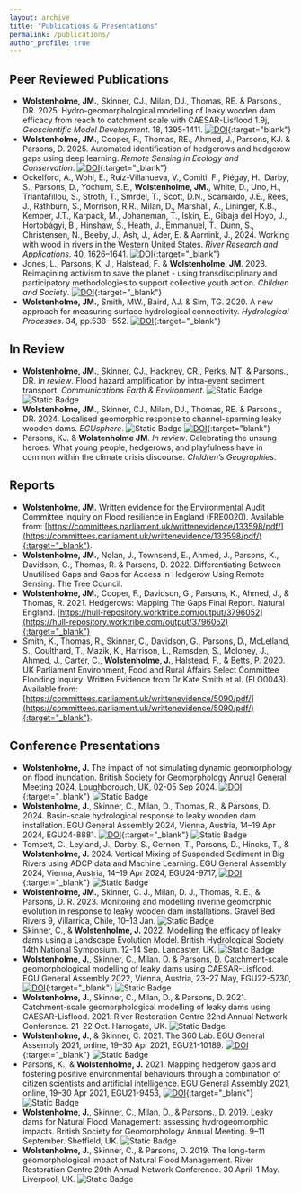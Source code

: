 ```yaml
---
layout: archive
title: "Publications & Presentations"
permalink: /publications/
author_profile: true
---
```


## Peer Reviewed Publications

- **Wolstenholme, JM.**, Skinner, CJ., Milan, DJ., Thomas, RE. & Parsons., DR. 2025. Hydro-geomorphological modelling of leaky wooden dam efficacy from reach to catchment scale with CAESAR-Lisflood 1.9j, _Geoscientific Model Development_. 18, 1395-1411. [![DOI](https://zenodo.org/badge/DOI/10.5194/gmd-18-1395-2025.svg)](https://doi.org/10.5194/gmd-18-1395-2025){:target="blank"}
- **Wolstenholme, JM.**, Cooper, F., Thomas, RE., Ahmed, J., Parsons, KJ. & Parsons, D. 2025. Automated identification of hedgerows and hedgerow gaps using deep learning. _Remote Sensing in Ecology and Conservation_. [![DOI](https://zenodo.org/badge/DOI/10.1002/rse2.432.svg)](https://doi.org/10.1002/rse2.432){:target="_blank"}
- Ockelford, A., Wohl, E., Ruiz-Villanueva, V., Comiti, F., Piégay, H., Darby, S., Parsons, D., Yochum, S.E., **Wolstenholme, JM.**, White, D., Uno, H., Triantafillou, S., Stroth, T., Smrdel, T., Scott, D.N., Scamardo, J.E., Rees, J., Rathburn, S., Morrison, R.R., Milan, D., Marshall, A., Lininger, K.B., Kemper, J.T., Karpack, M., Johaneman, T., Iskin, E., Gibaja del Hoyo, J., Hortobágyi, B., Hinshaw, S., Heath, J., Emmanuel, T., Dunn, S., Christensen, N., Beeby, J., Ash, J., Ader, E. & Aarnink, J., 2024. Working with wood in rivers in the Western United States. _River Research and Applications_. 40, 1626–1641. [![DOI](https://zenodo.org/badge/DOI/10.1002/rra.4331.svg)](https://doi.org/10.1002/rra.4331){:target="_blank"}
- Jones, L., Parsons, K, J., Halstead, F. & **Wolstenholme, JM**. 2023. Reimagining activism to save the planet - using transdisciplinary and participatory methodologies to support collective youth action. _Children and Society_. [![DOI](https://zenodo.org/badge/DOI/10.1111/chso.12819.svg)](https://doi.org/10.1111/chso.12819){:target="_blank"}
- **Wolstenholme, JM.**, Smith, MW., Baird, AJ. & Sim, TG. 2020. A new approach for measuring surface hydrological connectivity. _Hydrological Processes_. 34, pp.538– 552. [![DOI](https://zenodo.org/badge/DOI/10.1002/hyp.13602.svg)](https://doi.org/10.1002/hyp.13602){:target="_blank"}

## In Review

- **Wolstenholme, JM.**, Skinner, CJ., Hackney, CR., Perks, MT. & Parsons., DR. _In review_. Flood hazard amplification by intra-event sediment transport. _Communications Earth & Environment_. ![Static Badge](https://img.shields.io/badge/preprint-red) ![Static Badge](https://img.shields.io/badge/DOI-pending-red)
- **Wolstenholme, JM.**, Skinner, CJ., Milan, DJ., Thomas, RE. & Parsons., DR. 2024. Localised geomorphic response to channel-spanning leaky wooden dams. _EGUsphere_. ![Static Badge](https://img.shields.io/badge/preprint-red) [![DOI](https://zenodo.org/badge/DOI/10.5194/egusphere-2024-3001.svg)](https://doi.org/10.5194/egusphere-2024-3001){:target="blank"}
- Parsons, KJ. & **Wolstenholme JM**. _In review_. Celebrating the unsung heroes: What young people, hedgerows, and playfulness have in common within the climate crisis discourse. _Children’s Geographies_.

## Reports

- **Wolstenholme, JM.** Written evidence for the Environmental Audit Committee inquiry on Flood resilience in England (FRE0020). Available from: [https://committees.parliament.uk/writtenevidence/133598/pdf/](https://committees.parliament.uk/writtenevidence/133598/pdf/){:target="_blank"}.
- **Wolstenholme, JM.**, Nolan, J., Townsend, E., Ahmed, J., Parsons, K., Davidson, G., Thomas, R. & Parsons, D. 2022. Differentiating Between Unutilised Gaps and Gaps for Access in Hedgerow Using Remote Sensing. The Tree Council.
- **Wolstenholme, JM.**, Cooper, F., Davidson, G., Parsons, K., Ahmed, J., & Thomas, R. 2021. Hedgerows: Mapping The Gaps Final Report. Natural England. [https://hull-repository.worktribe.com/output/3796052](https://hull-repository.worktribe.com/output/3796052){:target="_blank"}
- Smith, K., Thomas, R., Skinner, C., Davidson, G., Parsons, D., McLelland, S., Coulthard, T., Mazik, K., Harrison, L., Ramsden, S., Moloney, J., Ahmed, J., Carter, C., **Wolstenholme, J.**, Halstead, F., & Betts, P. 2020. UK Parliament Environment, Food and Rural Affairs Select Committee Flooding Inquiry: Written Evidence from Dr Kate Smith et al. (FLO0043). Available from: [https://committees.parliament.uk/writtenevidence/5090/pdf/](https://committees.parliament.uk/writtenevidence/5090/pdf/){:target="_blank"}.

## Conference Presentations

- **Wolstenholme, J.** The impact of not simulating dynamic geomorphology on flood inundation. British Society for Geomorphology Annual General Meeting 2024, Loughborough, UK, 02-05 Sep 2024. [![DOI](https://zenodo.org/badge/DOI/10.5281/zenodo.13731835.svg)](https://doi.org/10.5281/zenodo.13731835){:target="_blank"} ![Static Badge](https://img.shields.io/badge/poster-yellow)
- **Wolstenholme, J.**, Skinner, C., Milan, D., Thomas, R., & Parsons, D. 2024. Basin-scale hydrological response to leaky wooden dam installation. EGU General Assembly 2024, Vienna, Austria, 14–19 Apr 2024, EGU24-8881. [![DOI](https://zenodo.org/badge/DOI/10.5194/egusphere-egu24-8881.svg)](https://doi.org/10.5194/egusphere-egu24-8881){:target="_blank"} ![Static Badge](https://img.shields.io/badge/oral-purple)
- Tomsett, C., Leyland, J., Darby, S., Gernon, T., Parsons, D., Hincks, T., & **Wolstenholme, J.** 2024. Vertical Mixing of Suspended Sediment in Big Rivers using ADCP data and Machine Learning. EGU General Assembly 2024, Vienna, Austria, 14–19 Apr 2024, EGU24-9717, [![DOI](https://zenodo.org/badge/DOI/10.5194/egusphere-egu24-9717.svg)](https://doi.org/10.5194/egusphere-egu24-9717){:target="_blank"} ![Static Badge](https://img.shields.io/badge/oral-purple)
- **Wolstenholme, JM.**, Skinner, C. J., Milan, D. J., Thomas, R. E., & Parsons, D. R. 2023. Monitoring and modelling riverine geomorphic evolution in response to leaky wooden dam installations. Gravel Bed Rivers 9, Villarrica, Chile, 10–13 Jan. ![Static Badge](https://img.shields.io/badge/poster-yellow)
- Skinner, C., & **Wolstenholme, J.** 2022. Modelling the efficacy of leaky dams using a Landscape Evolution Model. British Hydrological Society 14th National Symposium. 12-14 Sep. Lancaster, UK. ![Static Badge](https://img.shields.io/badge/oral-purple)
- **Wolstenholme, J.**, Skinner, C., Milan. D. & Parsons, D. Catchment-scale geomorphological modelling of leaky dams using CAESAR-Lisflood. EGU General Assembly 2022, Vienna, Austria, 23–27 May, EGU22-5730, [![DOI](https://zenodo.org/badge/DOI/10.5194/egusphere-egu22-5730.svg)](https://doi.org/10.5194/egusphere-egu22-5730){:target="_blank"} ![Static Badge](https://img.shields.io/badge/oral-purple)
- **Wolstenholme, J.**, Skinner, C., Milan, D., & Parsons, D. 2021. Catchment-scale geomorphological modelling of leaky dams using CAESAR-Lisflood. 2021. River Restoration Centre 22nd Annual Network Conference. 21–22 Oct. Harrogate, UK. ![Static Badge](https://img.shields.io/badge/oral-purple)
- **Wolstenholme, J.**, & Skinner, C. 2021. The 360 Lab. EGU General Assembly 2021, online, 19–30 Apr 2021, EGU21-10189. [![DOI](https://zenodo.org/badge/DOI/10.5194/egusphere-egu21-10189.svg)](https://doi.org/10.5194/egusphere-egu21-10189){:target="_blank"} ![Static Badge](https://img.shields.io/badge/oral-purple)
- Parsons, K., & **Wolstenholme, J.** 2021. Mapping hedgerow gaps and fostering positive environmental behaviours through a combination of citizen scientists and artificial intelligence. EGU General Assembly 2021, online, 19–30 Apr 2021, EGU21-9453, [![DOI](https://zenodo.org/badge/DOI/10.5194/egusphere-egu21-9453.svg)](https://doi.org/10.5194/egusphere-egu21-9453){:target="_blank"} ![Static Badge](https://img.shields.io/badge/oral-purple)
- **Wolstenholme, J.**, Skinner, C., Milan, D., & Parsons., D. 2019. Leaky dams for Natural Flood Management: assessing hydrogeomorphic impacts. British Society for Geomorphology Annual Meeting. 9–11 September. Sheffield, UK. ![Static Badge](https://img.shields.io/badge/poster-yellow)
- **Wolstenholme, J.**, Skinner, C., & Parsons, D. 2019. The long-term geomorphological impact of Natural Flood Management. River Restoration Centre 20th Annual Network Conference. 30 April–1 May. Liverpool, UK. ![Static Badge](https://img.shields.io/badge/poster-yellow)
